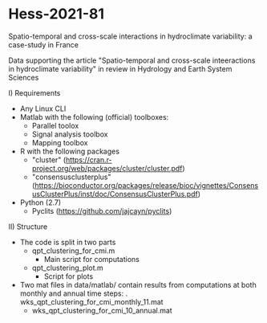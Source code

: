 # Hess-2021-81
Spatio-temporal and cross-scale interactions in hydroclimate variability: a case-study in France

Data supporting the article "Spatio-temporal and cross-scale inteeractions in hydroclimate variability" in review in Hydrology and Earth System Sciences

I) Requirements
  - Any Linux CLI
  - Matlab with the following (official) toolboxes:
      - Parallel toolox
      - Signal analysis toolbox
      - Mapping toolbox
  - R with the following packages
      - "cluster" (https://cran.r-project.org/web/packages/cluster/cluster.pdf)
      - "consensusclusterplus" (https://bioconductor.org/packages/release/bioc/vignettes/ConsensusClusterPlus/inst/doc/ConsensusClusterPlus.pdf)
  - Python (2.7)
      - Pyclits (https://github.com/jajcayn/pyclits)
      
  
      
II) Structure
  - The code is split in two parts
      - qpt_clustering_for_cmi.m 
        - Main script for computations
      - qpt_clustering_plot.m
        - Script for plots
  - Two mat files in data/matlab/ contain results from computations at both monthly and annual time steps:
      . wks_qpt_clustering_for_cmi_monthly_11.mat
      - wks_qpt_clustering_for_cmi_10_annual.mat


        
        

